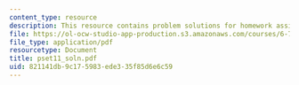 ```yaml
---
content_type: resource
description: This resource contains problem solutions for homework assignment 11.
file: https://ol-ocw-studio-app-production.s3.amazonaws.com/courses/6-781j-submicrometer-and-nanometer-technology-spring-2006/821141db9c175983ede335f85d6e6c59_pset11_soln.pdf
file_type: application/pdf
resourcetype: Document
title: pset11_soln.pdf
uid: 821141db-9c17-5983-ede3-35f85d6e6c59
---
```

